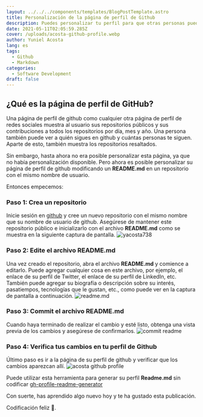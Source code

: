 ```yaml
---
layout: ../../../components/templates/BlogPostTemplate.astro
title: Personalización de la página de perfil de Github
description: Puedes personalizar tu perfil para que otras personas puedan tener una mejor idea de quién eres y del trabajo que haces.
date: 2021-05-11T02:05:59.285Z
cover: /uploads/acosta-github-profile.webp
author: Yuniel Acosta
lang: es
tags:
  - Github
  - Markdown
categories:
  - Software Development
draft: false
---
```


## ¿Qué es la página de perfil de GitHub?

Una página de perfil de github como cualquier otra página de perfil de redes sociales muestra al usuario sus repositorios públicos y sus contribuciones a todos los repositorios por día, mes y año. Una persona también puede ver a quién sigues en github y cuántas personas te siguen. Aparte de esto, también muestra los repositorios resaltados.

Sin embargo, hasta ahora no era posible personalizar esta página, ya que no había personalización disponible. Pero ahora es posible personalizar su página de perfil de github modificando un **README.md** en un repositorio con el mismo nombre de usuario.

Entonces empecemos:

### Paso 1: Crea un repositorio

Inicie sesión en [github](https://www.github.com) y cree un nuevo repositorio con el mismo nombre que su nombre de usuario de github. Asegúrese de mantener este repositorio público e inicializarlo con el archivo **README.md** como se muestra en la siguiente captura de pantalla.
![yacosta738](/uploads/yacosta738.webp 'Crear un nuevo repositorio')

### Paso 2: Edite el archivo README.md

Una vez creado el repositorio, abra el archivo **README.md** y comience a editarlo. Puede agregar cualquier cosa en este archivo, por ejemplo, el enlace de su perfil de Twitter, el enlace de su perfil de LinkedIn, etc. También puede agregar su biografía o descripción sobre su interés, pasatiempos, tecnologías que le gustan, etc., como puede ver en la captura de pantalla a continuación.
![readme.md](/uploads/edit-readme.webp 'Editar el archivo README.md')

### Paso 3: Commit el archivo README.md

Cuando haya terminado de realizar el cambio y esté listo, obtenga una vista previa de los cambios y asegúrese de confirmarlos.
![commit readme](/uploads/commited.webp 'Commit el archivo README.md')

### Paso 4: Verifica tus cambios en tu perfil de Github

Último paso es ir a la página de su perfil de github y verificar que los cambios aparezcan allí.
![acosta github profile](/uploads/acosta-github-profile.webp 'Verifica tus cambios en tu perfil de Githu')

Puede utilizar esta herramienta para generar su perfil **Readme.md** sin codificar [gh-profile-readme-generator](https://rahuldkjain.github.io/gh-profile-readme-generator/)

Con suerte, has aprendido algo nuevo hoy y te ha gustado esta publicación.

Codificación feliz 🤠.

